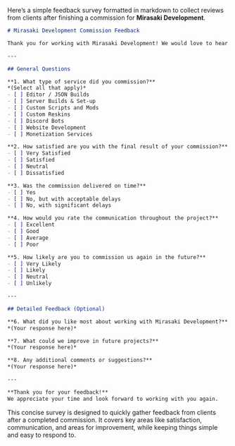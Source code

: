 Here’s a simple feedback survey formatted in markdown to collect reviews from clients after finishing a commission for **Mirasaki Development**.

```markdown
# Mirasaki Development Commission Feedback

Thank you for working with Mirasaki Development! We would love to hear your thoughts on your experience. Your feedback will help us continue improving our services.

---

## General Questions

**1. What type of service did you commission?**  
*(Select all that apply)*
- [ ] Editor / JSON Builds
- [ ] Server Builds & Set-up
- [ ] Custom Scripts and Mods
- [ ] Custom Reskins
- [ ] Discord Bots
- [ ] Website Development
- [ ] Monetization Services

**2. How satisfied are you with the final result of your commission?**
- [ ] Very Satisfied
- [ ] Satisfied
- [ ] Neutral
- [ ] Dissatisfied

**3. Was the commission delivered on time?**
- [ ] Yes
- [ ] No, but with acceptable delays
- [ ] No, with significant delays

**4. How would you rate the communication throughout the project?**
- [ ] Excellent
- [ ] Good
- [ ] Average
- [ ] Poor

**5. How likely are you to commission us again in the future?**
- [ ] Very Likely
- [ ] Likely
- [ ] Neutral
- [ ] Unlikely

---

## Detailed Feedback (Optional)

**6. What did you like most about working with Mirasaki Development?**  
*(Your response here)*

**7. What could we improve in future projects?**  
*(Your response here)*

**8. Any additional comments or suggestions?**  
*(Your response here)*

---

**Thank you for your feedback!**  
We appreciate your time and look forward to working with you again.
```

This concise survey is designed to quickly gather feedback from clients after a completed commission. It covers key areas like satisfaction, communication, and areas for improvement, while keeping things simple and easy to respond to.
